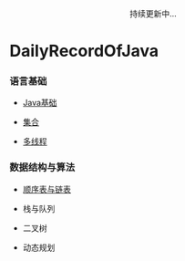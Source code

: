 <center>持续更新中...</center>

# DailyRecordOfJava



### 语言基础

- [Java基础](https://github.com/Lidlod/DailyRecordOfJava/commit/08d61921652a14c32a3ac779d45ae95ed41105b2)

- [集合](https://github.com/Lidlod/DailyRecordOfJava/blob/main/%E9%9B%86%E5%90%88.md)

- [多线程](https://github.com/Lidlod/DailyRecordOfJava/blob/main/%E5%A4%9A%E7%BA%BF%E7%A8%8B.md)



### 数据结构与算法

- [顺序表与链表]()
- 栈与队列

- 二叉树

- 动态规划